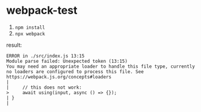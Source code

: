 # webpack-test

1. `npm install`
2. `npx webpack`

result:

```text
ERROR in ./src/index.js 13:15
Module parse failed: Unexpected token (13:15)
You may need an appropriate loader to handle this file type, currently no loaders are configured to process this file. See https://webpack.js.org/concepts#loaders
|
|     // this does not work:
>     await using(input, async () => {});
| }
|
```
